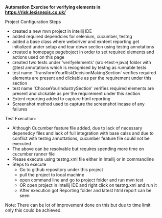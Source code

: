 **Automation Exercise for verifying elements in https://risk.lexisnexis.co.uk/**

Project Configuration Steps
- created a new mvn project in intellij IDE
- added required dependcies for selenium, cucumber, testng
- added a base class where webdriver and exntent reporting get initialized under setup and tear down section using testng annotations
- created a homepage pageboject in order to set required elements and actions used on this page
- created two tests under 'verifyelements' (src->test->java) folder with @test annotations which is recognised by testng as runnable tests
- test name 'TransformYourRiskDecisionMakingSection' verifies required elements are present and clickable as per the requirement under this section
- test name 'ChooseYourIndustrySection' verifies required elements are present and clickable as per the requirement under this section
- Extent reporting added to capture html reporting
- Screenshot method used to capture the screenshot incase of any failures

Test Execution:
- Although Cucumber feature file added, due to lack of necessary depenedcy files and lack of full integration with base calss and due to conflict with testng annottations,
  cucumber feature file could not be executed
 - The above can be resolvable but requires spending more time on cucumber runner file
 - Please execute using testng.xml file either in Intellij or in commandline
 - Steps to execute
    - Go to github repository under this project
    - pull the project to local machine  
    - open command line and go to project folder and run mvn test
    - OR open project in Intellij IDE and right click on testng.xml and run it
    - After execution got Reporting folder and latest html report can be seen
  
Note:
   There can be lot of improvement done on this but due to time limit only this could be achieved.


